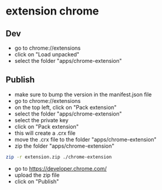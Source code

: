 # extension chrome

## Dev

- go to chrome://extensions
- click on "Load unpacked"
- select the folder "apps/chrome-extension"

## Publish

- make sure to bump the version in the manifest.json file
- go to chrome://extensions
- on the top left, click on "Pack extension"
- select the folder "apps/chrome-extension"
- select the private key
- click on "Pack extension"
- this will create a .crx file
- move the .crx file to the folder "apps/chrome-extension"
- zip the folder "apps/chrome-extension"

```bash
zip -r extension.zip ./chrome-extension
```

- go to https://developer.chrome.com/
- upload the zip file
- click on "Publish"
